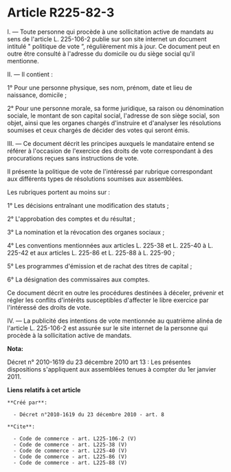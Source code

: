 # Article R225-82-3

I. ― Toute personne qui procède à une sollicitation active de mandats au sens de l'article L. 225-106-2 publie sur son site
internet un document intitulé " politique de vote ”, régulièrement mis à jour. Ce document peut en outre être consulté à
l'adresse du domicile ou du siège social qu'il mentionne. 

II. ― Il contient : 

1° Pour une personne physique, ses nom, prénom, date et lieu de naissance, domicile ; 

2° Pour une personne morale, sa forme juridique, sa raison ou dénomination sociale, le montant de son capital social,
l'adresse de son siège social, son objet, ainsi que les organes chargés d'instruire et d'analyser les résolutions soumises et
ceux chargés de décider des votes qui seront émis. 

III. ― Ce document décrit les principes auxquels le mandataire entend se référer à l'occasion de l'exercice des droits de
vote correspondant à des procurations reçues sans instructions de vote. 

Il présente la politique de vote de l'intéressé par rubrique correspondant aux différents types de résolutions soumises aux
assemblées. 

Les rubriques portent au moins sur : 

1° Les décisions entraînant une modification des statuts ; 

2° L'approbation des comptes et du résultat ; 

3° La nomination et la révocation des organes sociaux ; 

4° Les conventions mentionnées aux articles L. 225-38 et L. 225-40 à L. 225-42 et aux articles L. 225-86 et L. 225-88 à L.
225-90 ; 

5° Les programmes d'émission et de rachat des titres de capital ; 

6° La désignation des commissaires aux comptes. 

Ce document décrit en outre les procédures destinées à déceler, prévenir et régler les conflits d'intérêts susceptibles
d'affecter le libre exercice par l'intéressé des droits de vote. 

IV. ― La publicité des intentions de vote mentionnée au quatrième alinéa de l'article L. 225-106-2 est assurée sur le site
internet de la personne qui procède à la sollicitation active de mandats.

**Nota:**

Décret n° 2010-1619 du 23 décembre 2010 art 13 : Les présentes dispositions s'appliquent aux assemblées tenues à compter du
1er janvier 2011.

**Liens relatifs à cet article**

	**Créé par**:

	  - Décret n°2010-1619 du 23 décembre 2010 - art. 8

	**Cite**:

	  - Code de commerce - art. L225-106-2 (V)
	  - Code de commerce - art. L225-38 (V)
	  - Code de commerce - art. L225-40 (V)
	  - Code de commerce - art. L225-86 (V)
	  - Code de commerce - art. L225-88 (V)
